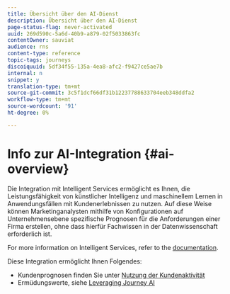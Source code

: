 ```yaml
---
title: Übersicht über den AI-Dienst
description: Übersicht über den AI-Dienst
page-status-flag: never-activated
uuid: 269d590c-5a6d-40b9-a879-02f5033863fc
contentOwner: sauviat
audience: rns
content-type: reference
topic-tags: journeys
discoiquuid: 5df34f55-135a-4ea8-afc2-f9427ce5ae7b
internal: n
snippet: y
translation-type: tm+mt
source-git-commit: 3c5f1dcf66df31b12237788633704eeb348ddfa2
workflow-type: tm+mt
source-wordcount: '91'
ht-degree: 0%

---
```



# Info zur AI-Integration {#ai-overview}

Die Integration mit Intelligent Services ermöglicht es Ihnen, die Leistungsfähigkeit von künstlicher Intelligenz und maschinellem Lernen in Anwendungsfällen mit Kundenerlebnissen zu nutzen. Auf diese Weise können Marketinganalysten mithilfe von Konfigurationen auf Unternehmensebene spezifische Prognosen für die Anforderungen einer Firma erstellen, ohne dass hierfür Fachwissen in der Datenwissenschaft erforderlich ist.

For more information on Intelligent Services, refer to the [documentation](https://docs.adobe.com/content/help/en/experience-platform/intelligent-services/home.html).

Diese Integration ermöglicht Ihnen Folgendes:

* Kundenprognosen finden Sie unter [Nutzung der Kundenaktivität](../ai-services/leveraging-customer-ai.md)
* Ermüdungswerte, siehe [Leveraging Journey AI](../ai-services/leveraging-fatigue-scores.md)



